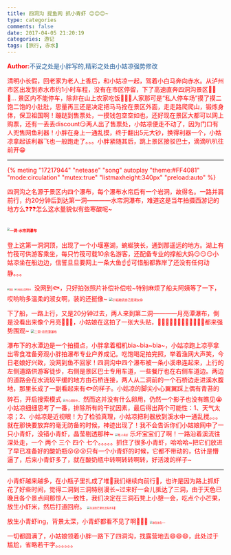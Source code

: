 ```yaml
---
title: 四洞沟 提鱼网 抓小青虾 😌😌😌~
type: categories
comments: false
date: 2017-04-05 21:20:19
categories: 游记
tags: [旅行, 赤水]
---
```


<style type="text/css">
body {color:red}
span.green {color:rgb(30,90,153)}
span.red {color:rgb(255,0,0)}
</style>

<span class="red">**Author:**</span><span class="green">不妥之处是小胖写的,精彩之处由小姑凉强势修改</span>




清明小长假，回老家为老人上香后，和小姑凉一起，驾着小白马奔向赤水。从泸州市区出发到赤水市约1小时车程，没有在市区停留，下了高速直奔四洞沟景区🚗🚗🚗...
景区内不能停车，除非在山上农家吃饭🍚🍚🍚人家那可是“私人停车场”摸了摸二饱二饱的小肚肚，思量再三还是决定把马马拴在景区外面，走走路爬爬山，锻炼身体，保卫祖国啊！蹦跶到售票处，一摸钱包空空如也，还好现在景区大都可以网上购票，还有一丢丢discount😏两人出了售票处，小姑凉便走不动了，因为门口有人兜售网鱼利器！小胖在身上一通乱摸，终于翻出5元大钞，换得利器一个，小姑凉拿起该利器飞也一般跑走了。。。小胖紧随其后，跳上景区接驳巴士，滴滴叭叭往前开😁

---
<!--more-->

{% meting "17217944" "netease" "song" autoplay "theme:#FF4081" "mode:circulation" "mutex:true" "listmaxheight:340px" "preload:auto" %}


四洞沟之名源于景区内四个瀑布，每个瀑布水帘后有一个岩洞，故得名。一路并肩前行，约20分钟后到达第一洞————水帘洞瀑布，难道这是当年拍摄西游记的地方么❓❓❓怎么这水量貌似有些寒酸呢~

<span class="noselect"><img src="https://dn-anine.qbox.me/DSC_4685.JPG" alt="一洞-水帘洞瀑布" style="zoom:40%" /></span>
---
登上这第一洞洞顶，出现了一个小堰塞湖，蜿蜒狭长，通到那遥远的地方。湖上有竹筏可供游客乘坐，每只竹筏可载10余名游客，还配备专业的撑船大妈😏😏😏小姑凉坐在船边边，信誓旦旦要网上一条大鱼☝️☝️可惜船都靠岸了还没有任何动静。。。

<img src="https://dn-anine.qbox.me/DSC_4696.JPG" alt="湖面" style="zoom:30%" />
<img src="https://dn-anine.qbox.me/DSC_4715.JPG" alt="小姑娘认真网鱼中..." style="zoom:30%" />
没网到🐟，只好拍张照片补偿补偿啦~特别麻烦了船夫阿姨等了一下，哎哟哟多温柔的淑女啊，装的还挺像~
<img src="https://dn-anine.qbox.me/DSC_4716.jpg" alt="小姑娘说自己是淑女😱" style="zoom:50%" />

下了船，一路上行，又是20分钟过去，两人来到第二洞————月亮潭瀑布，倒是没看出来像个月亮🌛🌛🌛，小姑娘在这拍了一张大头贴，👨👩🐵🐙🐷🐤🐨🐮🐔👻🐛🐠都来强势围观~
<img src="https://dn-anine.qbox.me/DSC_4719.JPG" alt="二洞-月亮潭瀑布" style="zoom:50%" />

瀑布下的水潭边是一个拍摄点，小胖拿着相机bia~bia~bia~，小姑凉跑上凉亭拿出零食准备旁观小胖拍瀑布专业户养成记。吃饱喝足拍完照，举着渔网大声笑，今日老娘好兴致，没网到鱼不回家！四洞沟中四个瀑布被一条小溪串连起来，上行的左侧道路供游客徒步，右侧是景区巴士专用车道，一些餐厅也在右侧车道边。两边的道路会在水流较平缓的地方由石桥连接，两人从二洞前的一个石桥边走进溪水腹地，那里长成了一副看起来有🐟的样子。小姑凉的脚尖小心翼翼踩上偶有青苔的碎石，开启搜索模式
<img src="https:/dn-anine.qbox.me/DSC_4725.jpg" alt="专心观察中。。" style="zoom:40%" />
然而这并没有什么卵用，仍然一个影子也没有瞧见😭小姑凉细细思考了一番，排除所有的干扰因素，最后得出两个可能性：1、天气太凉；2、小姑凉是近视眼！为了检验真理，小姑凉把利器放到溪水中一通乱搅。。。就在那快要放弃的毫无防备的时候，神迹出现了！我不会告诉你们小姑娘网中了一只小青虾，没错小青虾，晶莹剔透那种~
<img src="https://dn-anine.qbox.me/DSC_4731.JPG" alt="嗯,小青虾" style="zoom:40%" />
乐坏宝宝们了啊！一路沿着溪流往深处走，一个 两个 三个 四个 七个。。。。。抓住了很多小青虾，哈哈哈~把它们放进了早已准备好的酸奶瓶😮😮😮只有一个小青虾的时候，它都不带动的，估计是懵逼了，后来小青虾多了，就在酸奶瓶中转啊转转啊转，好活泼的样子~

---
小青虾越来越多，在小瓶子里扎成了堆👏我们继续向前行🚶，也许是因为路上抓虾花了好些时间，觉得二洞到三洞特别漫长~过来好一会儿抵达了三洞，由于天色已晚且各个景点间那惊人一致性，我们决定在三洞石凳上小憩一会，吃点个小芒果，放生小虾米，然后打道回府。
<img src="https://dn-anine.qbox.me/DSC_4740.JPG" alt="先进的芒果吃法有木有😬" style="zoom:40%" />

放生小青虾ing，背景太深，小青虾都看不见了啊🙈🙈🙈
<img src="https://dn-anine.qbox.me/DSC_4744.JPG" alt="放生放生~~" style="zoom:40%" />

一切都圆满了，小姑娘领着小胖一路下了四洞沟，找露营地去😄😄😄，此处过于尴尬，省略若干字。。。。。。

